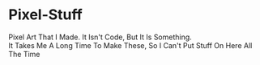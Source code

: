 # Pixel-Stuff
Pixel Art That I Made. It Isn't Code, But It Is Something.  
It Takes Me A Long Time To Make These, So I Can't Put Stuff On Here All The Time
